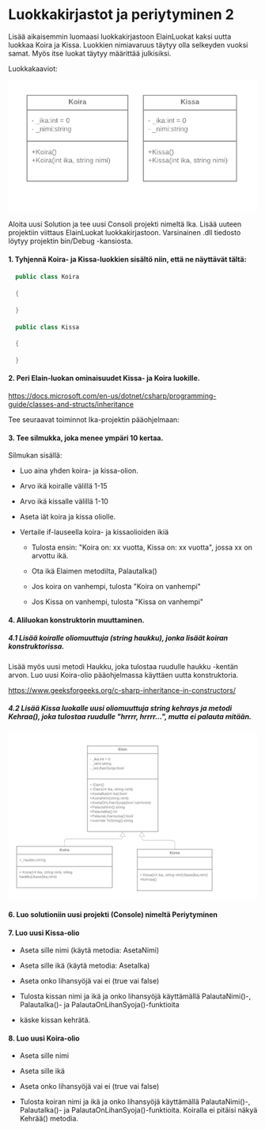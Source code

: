 # Luokkakirjastot ja periytyminen 2

Lisää aikaisemmin luomaasi luokkakirjastoon ElainLuokat kaksi uutta luokkaa Koira ja Kissa. Luokkien nimiavaruus täytyy olla selkeyden vuoksi samat. Myös itse luokat täytyy määrittää julkisiksi.  

Luokkakaaviot:

 ![luokkakaavio](KissaKoira.png)


Aloita uusi Solution ja tee uusi Consoli projekti nimeltä Ika. Lisää uuteen projektiin viittaus ElainLuokat luokkakirjastoon. Varsinainen .dll tiedosto löytyy projektin bin/Debug -kansiosta.  

#### 1. Tyhjennä Koira- ja Kissa-luokkien sisältö niin, että ne näyttävät tältä: 

```c#
  public class Koira 

  { 
  
  } 

  public class Kissa 

  { 
   
  } 
```
#### 2. Peri Elain-luokan ominaisuudet Kissa- ja Koira luokille. 

https://docs.microsoft.com/en-us/dotnet/csharp/programming-guide/classes-and-structs/inheritance 


Tee seuraavat toiminnot Ika-projektin pääohjelmaan:

#### 3. Tee silmukka, joka menee ympäri 10 kertaa. 
     
   Silmukan sisällä: 

   + Luo aina yhden koira- ja kissa-olion. 

   + Arvo ikä koiralle välillä 1-15 

   + Arvo ikä kissalle välillä 1-10 

   + Aseta iät koira ja kissa oliolle. 

   + Vertaile if-lauseella koira- ja kissaolioiden ikiä 
   
     - Tulosta ensin: "Koira on: xx vuotta, Kissa on: xx vuotta", jossa xx on arvottu ikä. 

     - Ota ikä Elaimen metodilta, PalautaIka()

     - Jos koira on vanhempi, tulosta "Koira on vanhempi" 

     - Jos Kissa on vanhempi, tulosta "Kissa on vanhempi" 



#### 4. Aliluokan konstruktorin muuttaminen. 

##### 4.1 Lisää koiralle oliomuuttuja (string haukku), jonka lisäät koiran konstruktorissa.
Lisää myös uusi metodi Haukku, joka tulostaa ruudulle haukku -kentän arvon.
Luo uusi Koira-olio pääohjelmassa käyttäen uutta konstruktoria.

https://www.geeksforgeeks.org/c-sharp-inheritance-in-constructors/

   
##### 4.2 Lisää Kissa luokalle uusi oliomuuttuja string kehrays ja metodi Kehraa(), joka tulostaa ruudulle "hrrrr, hrrrr...", mutta ei palauta mitään. 

![Elaimet luokkakaavio](Elainluokka.png)

#### 6. Luo solutioniin uusi projekti (Console) nimeltä Periytyminen

#### 7. Luo uusi Kissa-olio 

   + Aseta sille nimi (käytä metodia: AsetaNimi) 

   + Aseta sille ikä (käytä metodia: AsetaIka) 

   + Aseta onko lihansyöjä vai ei (true vai false) 

   + Tulosta kissan nimi ja ikä ja onko lihansyöjä käyttämällä PalautaNimi()-, PalautaIka()- ja PalautaOnLihanSyoja()-funktioita 

   + käske kissan kehrätä. 

#### 8. Luo uusi Koira-olio 

   + Aseta sille nimi 

   + Aseta sille ikä 

   + Aseta onko lihansyöjä vai ei (true vai false)

   + Tulosta koiran nimi ja ikä ja onko lihansyöjä käyttämällä PalautaNimi()-, PalautaIka()- ja PalautaOnLihanSyoja()-funktioita. Koiralla ei pitäisi näkyä Kehrää() metodia. 
  

